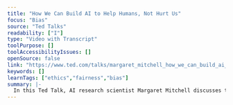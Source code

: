 ```yaml
---
title: "How We Can Build AI to Help Humans, Not Hurt Us"
focus: "Bias"
source: "Ted Talks"
readability: ["I"]
type: "Video with Transcript"
toolPurpose: []
toolAccessibilityIssues: []
openSource: false
link: "https://www.ted.com/talks/margaret_mitchell_how_we_can_build_ai_to_help_humans_not_hurt_us"
keywords: []
learnTags: ["ethics","fairness","bias"]
summary: |-
  In this Ted Talk, AI research scientist Margaret Mitchell discusses the gaps, blind spots and biases that are subconsciously encoded into AI and how those algorithms may impact our future. 
---
```


